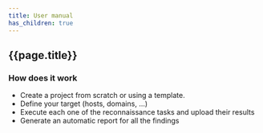 ```yaml
---
title: User manual
has_children: true
---
```


## {{page.title}}

### How does it work

- Create a project from scratch or using a template.
- Define your target (hosts, domains, ...)
- Execute each one of the reconnaissance tasks and upload their results
- Generate an automatic report for all the findings

